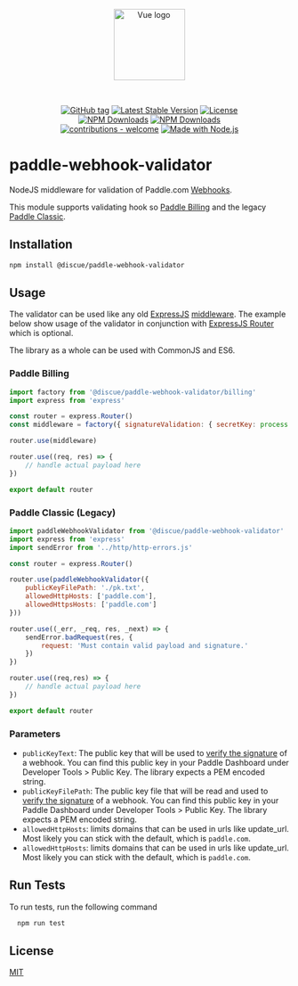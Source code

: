 
<p align="center">
<a href="https://www.discue.io/" target="_blank" rel="noopener noreferrer"><img width="128" src="https://www.discue.io/icons-fire-no-badge-square/web/icon-192.png" alt="Vue logo">
</a>
</p>

<br/>
<div align="center">

[![GitHub tag](https://img.shields.io/github/tag/discue/paddle-webhook-validator?include_prereleases=&sort=semver&color=blue)](https://github.com/discue/paddle-webhook-validator/releases/)
[![Latest Stable Version](https://img.shields.io/npm/v/@discue/paddle-webhook-validator.svg)](https://www.npmjs.com/package/@discue/paddle-webhook-validator)
[![License](https://img.shields.io/npm/l/@discue/paddle-webhook-validator.svg)](https://www.npmjs.com/package/@discue/paddle-webhook-validator)
<br/>
[![NPM Downloads](https://img.shields.io/npm/dt/@discue/paddle-webhook-validator.svg)](https://www.npmjs.com/package/@discue/paddle-webhook-validator)
[![NPM Downloads](https://img.shields.io/npm/dm/@discue/paddle-webhook-validator.svg)](https://www.npmjs.com/package/@discue/paddle-webhook-validator)
<br/>
[![contributions - welcome](https://img.shields.io/badge/contributions-welcome-blue)](/CONTRIBUTING.md "Go to contributions doc")
[![Made with Node.js](https://img.shields.io/badge/Node.js->=12-blue?logo=node.js&logoColor=white)](https://nodejs.org "Go to Node.js homepage")

</div>

# paddle-webhook-validator
NodeJS middleware for validation of Paddle.com [Webhooks](https://developer.paddle.com/webhook-reference/ZG9jOjI1MzUzOTg2-verifying-webhooks).

This module supports validating hook so [Paddle Billing](https://developer.paddle.com/webhooks/overview) and the legacy [Paddle Classic](https://developer.paddle.com/classic/webhook-reference/bd1986c817a40-webhook-reference).

## Installation
```bash
npm install @discue/paddle-webhook-validator
```

## Usage
The validator can be used like any old [ExpressJS](https://expressjs.com/) [middleware](https://expressjs.com/en/guide/using-middleware.html). 
The example below show usage of the validator in conjunction with [ExpressJS Router](http://expressjs.com/en/5x/api.html#router) which is optional.

The library as a whole can be used with CommonJS and ES6.
### Paddle Billing
```js
import factory from '@discue/paddle-webhook-validator/billing'
import express from 'express'

const router = express.Router()
const middleware = factory({ signatureValidation: { secretKey: process.env.PADDLE_HOOK_SECRET_KEY } })

router.use(middleware)

router.use((req, res) => {
    // handle actual payload here
})

export default router
```

### Paddle Classic (Legacy)


```js
import paddleWebhookValidator from '@discue/paddle-webhook-validator'
import express from 'express'
import sendError from '../http/http-errors.js'

const router = express.Router()

router.use(paddleWebhookValidator({
    publicKeyFilePath: './pk.txt',
    allowedHttpHosts: ['paddle.com'],
    allowedHttpsHosts: ['paddle.com']
}))

router.use((_err, _req, res, _next) => {
    sendError.badRequest(res, {
        request: 'Must contain valid payload and signature.'
    })
})

router.use((req,res) => {
    // handle actual payload here
})

export default router
```

### Parameters
- `publicKeyText`: The public key that will be used to [verify the signature](https://developer.paddle.com/webhook-reference/ZG9jOjI1MzUzOTg2-verifying-webhooks) of a webhook. You can find this public key in your Paddle Dashboard under Developer Tools > Public Key. The library expects a PEM encoded string.
- `publicKeyFilePath`: The public key file that will be read and used to [verify the signature](https://developer.paddle.com/webhook-reference/ZG9jOjI1MzUzOTg2-verifying-webhooks) of a webhook. You can find this public key in your Paddle Dashboard under Developer Tools > Public Key. The library expects a PEM encoded string.
- `allowedHttpHosts`: limits domains that can be used in urls like update_url. Most likely you can stick with the default, which is `paddle.com`. 
- `allowedHttpHosts`: limits domains that can be used in urls like update_url. Most likely you can stick with the default, which is `paddle.com`.

## Run Tests

To run tests, run the following command

```bash
  npm run test
```

## License

[MIT](https://choosealicense.com/licenses/mit/)


